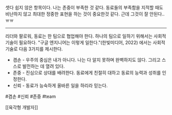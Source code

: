 

셋다 쉽지 않은 항목이다. 나는 존중이 부족한 것 같다. 동료들의 부족함을 지적할 때도 비난하지 않고 최대한 정중한 표현을 하는 것이 중요한것 같다. 근데 그것이 잘 안된다.. ㅠㅠ

----

리더와 팔로워, 동료는 한 팀으로 협업해야 한다. 하나의 팀으로 일하기 위해서는 사회적 기술이 필요하다. "구글 엔지니어는 이렇게 일한다."(한빛미디어, 2022) 에서는 사회적 기술로 다음 3가지를 제시한다.

- 겸손 - 우주의 중심은 내가 아니다. 나는 다 알지 못하며 완벽하지도 않다. 그리고 스스로 발전하는 데 열려 있다.
- 존중 - 진심으로 상대를 배려한다. 동료에게 친절히 대하고 동료의 능력과 성취를 인정한다.
- 신뢰 - 동료가 능숙하게 올바른 일을 하리라 믿는다.

#겸손 #신뢰 #존중 #team

[[육각형 개발자]]